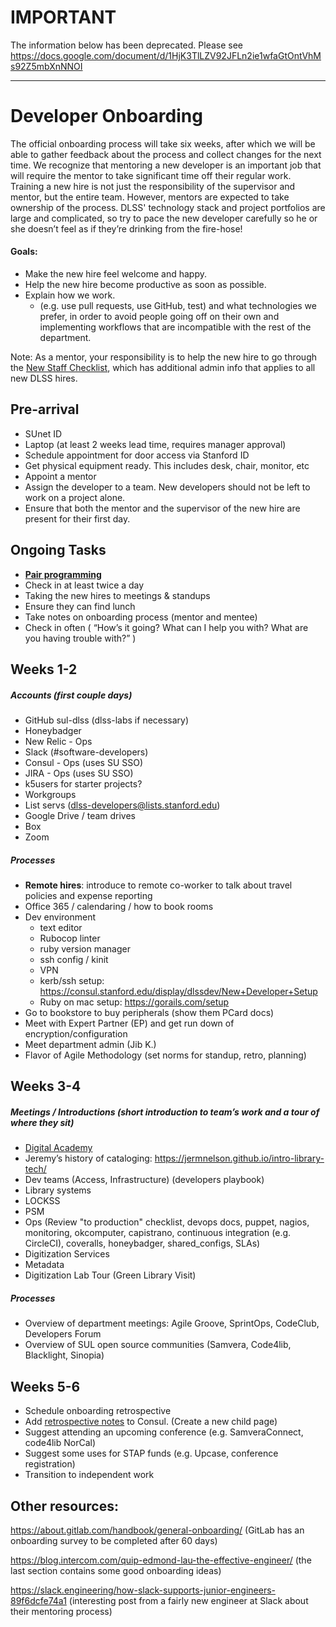 # IMPORTANT

The information below has been deprecated.  Please see https://docs.google.com/document/d/1HjK3TlLZV92JFLn2ie1wfaGtOntVhMs92Z5mbXnNNOI


--------------------------------------
# Developer Onboarding
The official onboarding process will take six weeks, after which we will be able to gather feedback about the process and collect changes for the next time. We recognize that mentoring a new developer is an important job that will require the mentor to take significant time off their regular work. Training a new hire is not just the responsibility of the supervisor and mentor, but the entire team. However, mentors are expected to take ownership of the process.  DLSS' technology stack and project portfolios are large and complicated, so try to pace the new developer carefully so he or she doesn’t feel as if they’re drinking from the fire-hose!


#### Goals:
- Make the new hire feel welcome and happy.
- Help the new hire become productive as soon as possible.
- Explain how we work.
  - (e.g. use pull requests, use GitHub, test) and what technologies we prefer, in order to avoid people going off on their own and implementing workflows that are incompatible with the rest of the department.



Note: As a mentor, your responsibility is to help the new hire to go through the [New Staff Checklist](https://consul.stanford.edu/display/DSG/New+Staff+Checklist), which has additional admin info that applies to all new DLSS hires.

## Pre-arrival
- SUnet ID
- Laptop (at least 2 weeks lead time, requires manager approval)
- Schedule appointment for door access via Stanford ID
- Get physical equipment ready. This includes desk, chair, monitor, etc
- Appoint a mentor
- Assign the developer to a team. New developers should not be left to work on a project alone.
- Ensure that both the mentor and the supervisor of the new hire are present for their first day.

## Ongoing Tasks
- [__Pair programming__](https://github.com/sul-dlss/DeveloperPlaybook/blob/master/best-practices/pair_programming.md)
- Check in at least twice a day
- Taking the new hires to meetings & standups
- Ensure they can find lunch
- Take notes on onboarding process (mentor and mentee)
- Check in often ( “How’s it going? What can I help you with? What are you having trouble with?” )

## Weeks 1-2
##### Accounts (first couple days)
- GitHub sul-dlss (dlss-labs if necessary)
- Honeybadger
- New Relic  - Ops
- Slack (#software-developers)
- Consul - Ops (uses SU SSO)
- JIRA - Ops (uses SU SSO)
- k5users for starter projects?
- Workgroups
- List servs (dlss-developers@lists.stanford.edu)
- Google Drive / team drives
- Box
- Zoom

##### Processes
- __Remote hires__: introduce to remote co-worker to talk about travel policies and expense reporting
- Office 365 / calendaring / how to book rooms
- Dev environment
    - text editor
    - Rubocop linter
    - ruby version manager
    - ssh config / kinit
    - VPN
  - kerb/ssh setup: https://consul.stanford.edu/display/dlssdev/New+Developer+Setup
  - Ruby on mac setup: https://gorails.com/setup
- Go to bookstore to buy peripherals (show them PCard docs)
- Meet with Expert Partner (EP) and get run down of encryption/configuration
- Meet department admin (Jib K.)
- Flavor of Agile Methodology (set norms for standup, retro, planning)


## Weeks 3-4
##### Meetings / Introductions (short introduction to team’s work and a tour of where they sit)
- [Digital Academy](https://consul.stanford.edu/display/SDR3/DLSS+Digital+Academy)
- Jeremy’s history of cataloging: https://jermnelson.github.io/intro-library-tech/
- Dev teams (Access, Infrastructure) (developers playbook)
- Library systems
- LOCKSS
- PSM
- Ops  (Review "to production" checklist, devops docs, puppet, nagios, monitoring, okcomputer, capistrano, continuous integration (e.g. CircleCI), coveralls, honeybadger, shared_configs, SLAs)
- Digitization Services
- Metadata
- Digitization Lab Tour (Green Library Visit)
##### Processes
- Overview of department meetings: Agile Groove, SprintOps, CodeClub, Developers Forum
- Overview of SUL open source communities (Samvera, Code4lib, Blacklight, Sinopia)

## Weeks 5-6
- Schedule onboarding retrospective
- Add [retrospective notes](https://consul.stanford.edu/pages/viewpage.action?title=Developer+Onboarding&spaceKey=DSG) to Consul. (Create a new child page)
- Suggest attending an upcoming conference (e.g. SamveraConnect, code4lib NorCal)
- Suggest some uses for STAP funds (e.g. Upcase, conference registration)
- Transition to independent work

## Other resources:
https://about.gitlab.com/handbook/general-onboarding/
(GitLab has an onboarding survey to be completed after 60 days)

https://blog.intercom.com/quip-edmond-lau-the-effective-engineer/
(the last section contains some good onboarding ideas)

https://slack.engineering/how-slack-supports-junior-engineers-89f6dcfe74a1
(interesting post from a fairly new engineer at Slack about their mentoring process)
